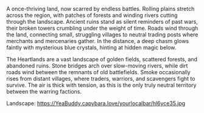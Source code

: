 A once-thriving land, now scarred by endless battles. Rolling plains stretch across the region, with patches of forests and winding rivers cutting through the landscape. Ancient ruins stand as silent reminders of past wars, their broken towers crumbling under the weight of time. Roads wind through the land, connecting small, struggling villages to neutral trading posts where merchants and mercenaries gather. In the distance, a deep chasm glows faintly with mysterious blue crystals, hinting at hidden magic below.

The Heartlands are a vast landscape of golden fields, scattered forests, and abandoned ruins. Stone bridges arch over slow-moving rivers, while dirt roads wind between the remnants of old battlefields. Smoke occasionally rises from distant villages, where traders, warriors, and scavengers fight to survive. The air is thick with tension, as this is the only truly neutral territory between the warring factions. 

Landscape: https://YeaBuddy.capybara.love/yourlocalbar/hl6yce35.jpg